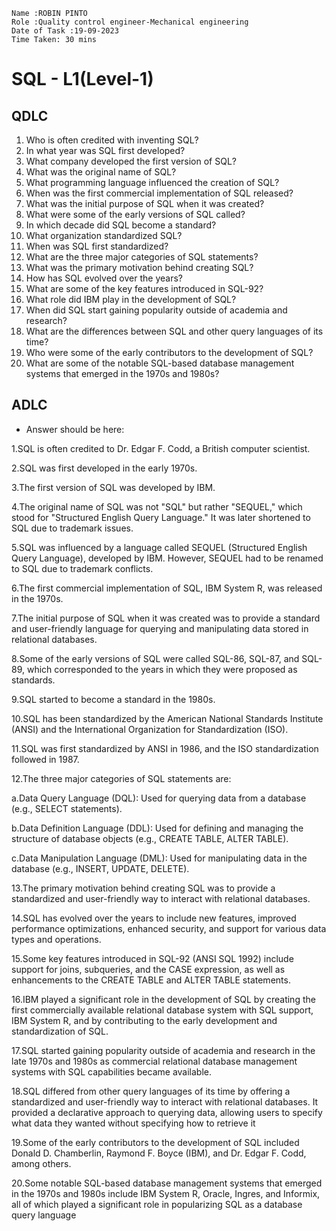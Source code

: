 ```
Name :ROBIN PINTO
Role :Quality control engineer-Mechanical engineering
Date of Task :19-09-2023
Time Taken: 30 mins
```

# SQL - L1(Level-1)

## QDLC

1. Who is often credited with inventing SQL?
2. In what year was SQL first developed?
3. What company developed the first version of SQL?
4. What was the original name of SQL?
5. What programming language influenced the creation of SQL?
6. When was the first commercial implementation of SQL released?
7. What was the initial purpose of SQL when it was created?
8. What were some of the early versions of SQL called?
9. In which decade did SQL become a standard?
10. What organization standardized SQL?
11. When was SQL first standardized?
12. What are the three major categories of SQL statements?
13. What was the primary motivation behind creating SQL?
14. How has SQL evolved over the years?
15. What are some of the key features introduced in SQL-92?
16. What role did IBM play in the development of SQL?
17. When did SQL start gaining popularity outside of academia and research?
18. What are the differences between SQL and other query languages of its time?
19. Who were some of the early contributors to the development of SQL?
20. What are some of the notable SQL-based database management systems that emerged in the 1970s and 1980s?



## ADLC

* Answer should be here:

1.SQL is often credited to Dr. Edgar F. Codd, a British computer scientist.

2.SQL was first developed in the early 1970s.

3.The first version of SQL was developed by IBM.

4.The original name of SQL was not "SQL" but rather "SEQUEL," which stood for "Structured English Query Language." It was later shortened to SQL due to trademark issues.

5.SQL was influenced by a language called SEQUEL (Structured English Query Language), developed by IBM. However, SEQUEL had to be renamed to SQL due to trademark conflicts.

6.The first commercial implementation of SQL, IBM System R, was released in the 1970s.

7.The initial purpose of SQL when it was created was to provide a standard and user-friendly language for querying and manipulating data stored in relational databases.

8.Some of the early versions of SQL were called SQL-86, SQL-87, and SQL-89, which corresponded to the years in which they were proposed as standards.

9.SQL started to become a standard in the 1980s.

10.SQL has been standardized by the American National Standards Institute (ANSI) and the International Organization for Standardization (ISO).

11.SQL was first standardized by ANSI in 1986, and the ISO standardization followed in 1987.

12.The three major categories of SQL statements are:

a.Data Query Language (DQL): Used for querying data from a database (e.g., SELECT statements).

b.Data Definition Language (DDL): Used for defining and managing the structure of database objects (e.g., CREATE TABLE, ALTER TABLE).

c.Data Manipulation Language (DML): Used for manipulating data in the database (e.g., INSERT, UPDATE, DELETE).

13.The primary motivation behind creating SQL was to provide a standardized and user-friendly way to interact with relational databases.

14.SQL has evolved over the years to include new features, improved performance optimizations, enhanced security, and support for various data types and operations.


15.Some key features introduced in SQL-92 (ANSI SQL 1992) include support for joins, subqueries, and the CASE expression, as well as enhancements to the CREATE TABLE and ALTER TABLE statements.

16.IBM played a significant role in the development of SQL by creating the first commercially available relational database system with SQL support, IBM System R, and by contributing to the early development and standardization of SQL.

17.SQL started gaining popularity outside of academia and research in the late 1970s and 1980s as commercial relational database management systems with SQL capabilities became available.

18.SQL differed from other query languages of its time by offering a standardized and user-friendly way to interact with relational databases. It provided a declarative approach to querying data, allowing users to specify what data they wanted without specifying how to retrieve it

19.Some of the early contributors to the development of SQL included Donald D. Chamberlin, Raymond F. Boyce (IBM), and Dr. Edgar F. Codd, among others.

20.Some notable SQL-based database management systems that emerged in the 1970s and 1980s include IBM System R, Oracle, Ingres, and Informix, all of which played a significant role in popularizing SQL as a database query language
